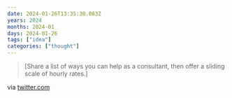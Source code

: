```yaml
---
date: 2024-01-26T13:35:30.083Z
years: 2024
months: 2024-01
days: 2024-01-26
tags: ["idea"]
categories: ["thought"]
---
```

> [Share a list of ways you can help as a consultant, then offer a sliding scale of hourly rates.]

via [twitter.com](https://twitter.com/richdecibels/status/1712375858910970041)
